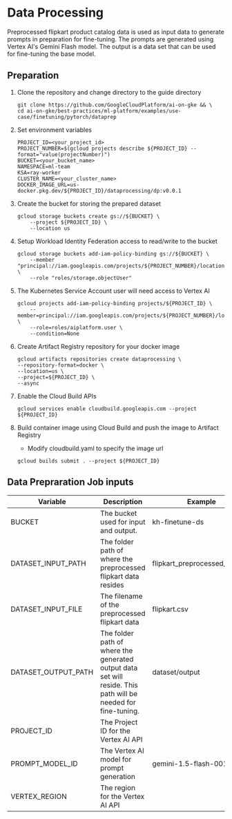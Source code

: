 # Data Processing

Preprocessed flipkart product catalog data is used as input data to generate prompts in preparation for fine-tuning.
The prompts are generated using Vertex AI's Gemini Flash model. The output is a data set that can be used for fine-tuning
the base model.


## Preparation

1. Clone the repository and change directory to the guide directory

   ```
   git clone https://github.com/GoogleCloudPlatform/ai-on-gke && \
   cd ai-on-gke/best-practices/ml-platform/examples/use-case/finetuning/pytorch/dataprep
   ```

2. Set environment variables

    ```
    PROJECT_ID=<your_project_id>
    PROJECT_NUMBER=$(gcloud projects describe ${PROJECT_ID} --format="value(projectNumber)")
    BUCKET=<your_bucket_name>
    NAMESPACE=ml-team
    KSA=ray-worker
    CLUSTER_NAME=<your_cluster_name>
    DOCKER_IMAGE_URL=us-docker.pkg.dev/${PROJECT_ID}/dataprocessing/dp:v0.0.1
   ```

3. Create the bucket for storing the prepared dataset

    ```
    gcloud storage buckets create gs://${BUCKET} \
        --project ${PROJECT_ID} \
        --location us
    ```

4. Setup Workload Identity Federation access to read/write to the bucket

    ```
    gcloud storage buckets add-iam-policy-binding gs://${BUCKET} \
        --member "principal://iam.googleapis.com/projects/${PROJECT_NUMBER}/locations/global/workloadIdentityPools/${PROJECT_ID}.svc.id.goog/subject/ns/${NAMESPACE}/sa/${KSA}" \
        --role "roles/storage.objectUser"
    ```

5. The Kubernetes Service Account user will need access to Vertex AI

    ```
    gcloud projects add-iam-policy-binding projects/${PROJECT_ID} \
        --member=principal://iam.googleapis.com/projects/${PROJECT_NUMBER}/locations/global/workloadIdentityPools/${PROJECT_ID}.svc.id.goog/subject/ns/${NAMESPACE}/sa/${KSA} \
        --role=roles/aiplatform.user \
        --condition=None
    ```

6. Create Artifact Registry repository for your docker image
    ```
    gcloud artifacts repositories create dataprocessing \
    --repository-format=docker \
    --location=us \
    --project=${PROJECT_ID} \
    --async
    ```

7. Enable the Cloud Build APIs
    ```
    gcloud services enable cloudbuild.googleapis.com --project ${PROJECT_ID}
    ```
    
8. Build container image using Cloud Build and push the image to Artifact Registry
    - Modify cloudbuild.yaml to specify the image url

    ```
    gcloud builds submit . --project ${PROJECT_ID}
    ```

## Data Prepraration Job inputs
| Variable | Description | Example |
| --- | --- | --- |
| BUCKET | The bucket used for input and output. | kh-finetune-ds | 
| DATASET_INPUT_PATH | The folder path of where the preprocessed flipkart data resides | flipkart_preprocessed_dataset |
| DATASET_INPUT_FILE | The filename of the preprocessed flipkart data | flipkart.csv |
| DATASET_OUTPUT_PATH | The folder path of where the generated output data set will reside. This path will be needed for fine-tuning. | dataset/output |
| PROJECT_ID | The Project ID for the Vertex AI API | |
| PROMPT_MODEL_ID | The Vertex AI model for prompt generation | gemini-1.5-flash-001 |
| VERTEX_REGION | The region for the Vertex AI API | |
